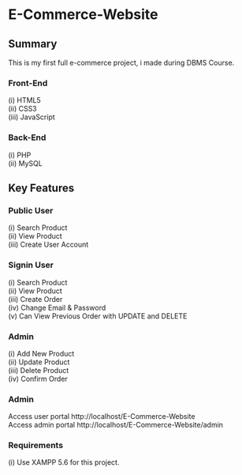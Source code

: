 # E-Commerce-Website

## Summary
This is my first full e-commerce project, i made during DBMS Course. 

### Front-End
  (i) HTML5 <br>
  (ii) CSS3 <br>
  (iii) JavaScript <br>

### Back-End
  (i) PHP <br>
  (ii) MySQL <br>

## Key Features
### Public User
(i) Search Product <br>
(ii) View Product <br>
(iii) Create User Account <br>

### Signin User
(i) Search Product <br>
(ii) View Product <br>
(iii) Create Order <br>
(iv) Change Email & Password <br>
(v) Can View Previous Order with UPDATE and DELETE <br>

### Admin
(i) Add New Product <br>
(ii) Update Product <br>
(iii) Delete Product <br>
(iv) Confirm Order <br>

### Admin
Access user portal  http://localhost/E-Commerce-Website <br>
Access admin portal http://localhost/E-Commerce-Website/admin <br>

### Requirements
(i) Use XAMPP 5.6 for this project.
